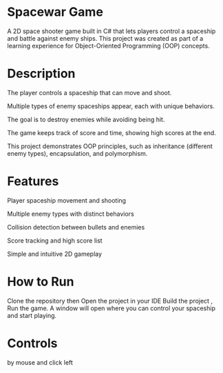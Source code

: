 # Spacewar Game

A 2D space shooter game built in C# that lets players control a spaceship and battle against enemy ships. This project was created as part of a learning experience for Object-Oriented Programming (OOP) concepts.

# Description

The player controls a spaceship that can move and shoot.

Multiple types of enemy spaceships appear, each with unique behaviors.

The goal is to destroy enemies while avoiding being hit.

The game keeps track of score and time, showing high scores at the end.

This project demonstrates OOP principles, such as inheritance (different enemy types), encapsulation, and polymorphism.

# Features

Player spaceship movement and shooting

Multiple enemy types with distinct behaviors

Collision detection between bullets and enemies

Score tracking and high score list

Simple and intuitive 2D gameplay

# How to Run

Clone the repository then Open the project in your IDE Build the project , Run the game. A window will open where you can control your spaceship and start playing.

# Controls

by mouse and click left
